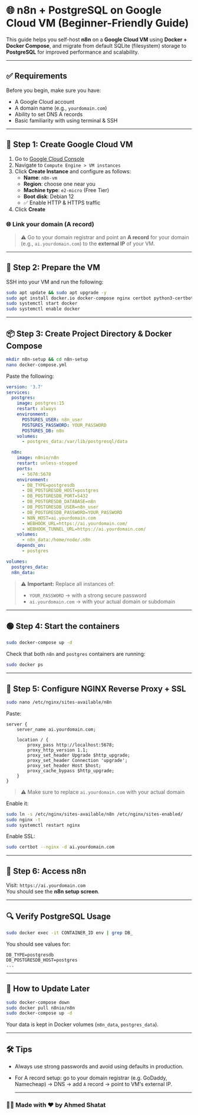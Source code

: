# 🌐 n8n + PostgreSQL on Google Cloud VM (Beginner-Friendly Guide)

This guide helps you self-host **n8n** on a **Google Cloud VM** using **Docker + Docker Compose**, and migrate from default SQLite (filesystem) storage to **PostgreSQL** for improved performance and scalability.

---

## ✅ Requirements
Before you begin, make sure you have:

- A Google Cloud account
- A domain name (e.g., `yourdomain.com`)
- Ability to set DNS A records
- Basic familiarity with using terminal & SSH

---

## 🚀 Step 1: Create Google Cloud VM

1. Go to [Google Cloud Console](https://console.cloud.google.com/)
2. Navigate to `Compute Engine > VM instances`
3. Click **Create Instance** and configure as follows:
   - **Name**: `n8n-vm`
   - **Region**: choose one near you
   - **Machine type**: `e2-micro` (Free Tier)
   - **Boot disk**: Debian 12
   - ✅ Enable HTTP & HTTPS traffic
4. Click **Create**

### 🌐 Link your domain (A record)
> ⚠️ Go to your domain registrar and point an **A record** for your domain (e.g., `ai.yourdomain.com`) to the **external IP** of your VM.

---

## 🧰 Step 2: Prepare the VM

SSH into your VM and run the following:

```bash
sudo apt update && sudo apt upgrade -y
sudo apt install docker.io docker-compose nginx certbot python3-certbot-nginx -y
sudo systemctl start docker
sudo systemctl enable docker
```

---

## 📦 Step 3: Create Project Directory & Docker Compose

```bash
mkdir n8n-setup && cd n8n-setup
nano docker-compose.yml
```

Paste the following:

```yaml
version: '3.7'
services:
  postgres:
    image: postgres:15
    restart: always
    environment:
      POSTGRES_USER: n8n_user
      POSTGRES_PASSWORD: YOUR_PASSWORD
      POSTGRES_DB: n8n
    volumes:
      - postgres_data:/var/lib/postgresql/data

  n8n:
    image: n8nio/n8n
    restart: unless-stopped
    ports:
      - 5678:5678
    environment:
      - DB_TYPE=postgresdb
      - DB_POSTGRESDB_HOST=postgres
      - DB_POSTGRESDB_PORT=5432
      - DB_POSTGRESDB_DATABASE=n8n
      - DB_POSTGRESDB_USER=n8n_user
      - DB_POSTGRESDB_PASSWORD=YOUR_PASSWORD
      - N8N_HOST=ai.yourdomain.com
      - WEBHOOK_URL=https://ai.yourdomain.com/
      - WEBHOOK_TUNNEL_URL=https://ai.yourdomain.com/
    volumes:
      - n8n_data:/home/node/.n8n
    depends_on:
      - postgres

volumes:
  postgres_data:
  n8n_data:
```

> ⚠️ **Important:** Replace all instances of:
> - `YOUR_PASSWORD` → with a strong secure password  
> - `ai.yourdomain.com` → with your actual domain or subdomain  

---

## 🟢 Step 4: Start the containers

```bash
sudo docker-compose up -d
```

Check that both `n8n` and `postgres` containers are running:
```bash
sudo docker ps
```

---

## 🔐 Step 5: Configure NGINX Reverse Proxy + SSL

```bash
sudo nano /etc/nginx/sites-available/n8n
```

Paste:

```nginx
server {
    server_name ai.yourdomain.com;

    location / {
        proxy_pass http://localhost:5678;
        proxy_http_version 1.1;
        proxy_set_header Upgrade $http_upgrade;
        proxy_set_header Connection 'upgrade';
        proxy_set_header Host $host;
        proxy_cache_bypass $http_upgrade;
    }
}
```

> ⚠️ Make sure to replace `ai.yourdomain.com` with your actual domain

Enable it:

```bash
sudo ln -s /etc/nginx/sites-available/n8n /etc/nginx/sites-enabled/
sudo nginx -t
sudo systemctl restart nginx
```

Enable SSL:

```bash
sudo certbot --nginx -d ai.yourdomain.com
```

---

## 🧪 Step 6: Access n8n

Visit: `https://ai.yourdomain.com`  
You should see the **n8n setup screen**.

---

## 🔍 Verify PostgreSQL Usage

```bash
sudo docker exec -it CONTAINER_ID env | grep DB_
```

You should see values for:
```
DB_TYPE=postgresdb
DB_POSTGRESDB_HOST=postgres
...
```

---

## 🔄 How to Update Later

```bash
sudo docker-compose down
sudo docker pull n8nio/n8n
sudo docker-compose up -d
```

Your data is kept in Docker volumes (`n8n_data`, `postgres_data`).

---


## 🛠 Tips

- Always use strong passwords and avoid using defaults in production.
- For A record setup: go to your domain registrar (e.g. GoDaddy, Namecheap) → DNS → add `A` record → point to VM's external IP.

  ---

### 🧑‍💻 Made with ❤️ by Ahmed Shatat
